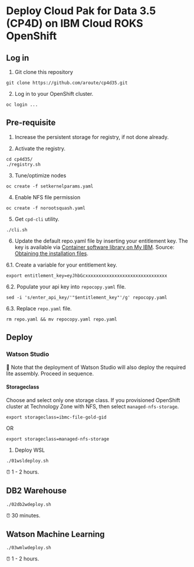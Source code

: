 # Deploy Cloud Pak for Data 3.5 (CP4D) on IBM Cloud ROKS OpenShift

## Log in

1. Git clone this repository
```shell
git clone https://github.com/aroute/cp4d35.git
```

2. Log in to your OpenShift cluster.
```shell
oc login ...
```

## Pre-requisite

1. Increase the persistent storage for registry, if not done already.

2. Activate the registry.
```shell
cd cp4d35/
./registry.sh
```

3. Tune/optimize nodes 
```shell
oc create -f setkernelparams.yaml
```

4. Enable NFS file permission
```shell
oc create -f norootsquash.yaml
```

5. Get `cpd-cli` utility.
```shell
./cli.sh
```

6. Update the default repo.yaml file by inserting your entitlement key. The key is available via [Container software library on My IBM](https://myibm.ibm.com/products-services/containerlibrary). Source: [Obtaining the installation files](https://www.ibm.com/docs/en/cloud-paks/cp-data/3.5.0?topic=tasks-obtaining-installation-files).

6.1. Create a variable for your entitlement key.
```shell
export entitlement_key=eyJhbGcxxxxxxxxxxxxxxxxxxxxxxxxxxxxxxx
```

6.2. Populate your api key into `repocopy.yaml` file.
```shell
sed -i 's/enter_api_key/'"$entitlement_key"'/g' repocopy.yaml
```

6.3. Replace `repo.yaml` file.
```shell
rm repo.yaml && mv repocopy.yaml repo.yaml
```

## Deploy

### Watson Studio

📌 Note that the deployment of Watson Studio will also deploy the required lite assembly. Proceed in sequence.

#### Storageclass

Choose and select only one storage class. If you provisioned OpenShift cluster at Technology Zone with NFS, then select `managed-nfs-storage`. 
```shell
export storageclass=ibmc-file-gold-gid
```
OR
```shell
export storageclass=managed-nfs-storage
```

1. Deploy WSL
```shell
./01wsldeploy.sh
```

⏰ 1 - 2 hours.

## DB2 Warehouse

```shell
./02db2wdeploy.sh
```

⏰ 30 minutes.

## Watson Machine Learning

```shell
./03wmlwdeploy.sh
```

⏰ 1 - 2 hours.
